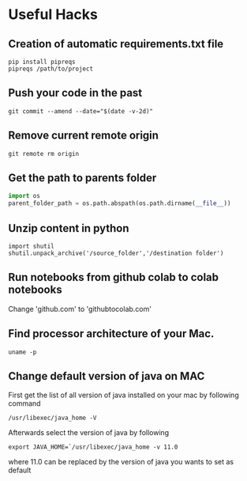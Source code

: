 # Useful Hacks

## Creation of automatic requirements.txt file
```
pip install pipreqs
pipreqs /path/to/project
```

## Push your code in the past
`git commit --amend --date="$(date -v-2d)"`

## Remove current remote origin
`git remote rm origin`

## Get the path to parents folder
```python
import os
parent_folder_path = os.path.abspath(os.path.dirname(__file__))
```
## Unzip content in python 
```
import shutil
shutil.unpack_archive('/source_folder','/destination folder')
```
## Run notebooks from github colab to colab notebooks
Change 'github.com' to 'githubtocolab.com'

## Find processor architecture of your Mac.
``` uname -p ```

## Change default version of java on MAC
First get the list of all version of java installed on your mac by following command

``` /usr/libexec/java_home -V ```

Afterwards select the version of java by following 

``` export JAVA_HOME=`/usr/libexec/java_home -v 11.0 ```

where 11.0 can be replaced by the version of java you wants to set as default
